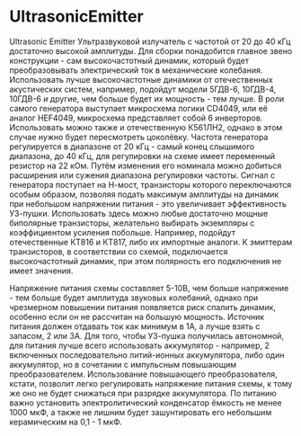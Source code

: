 # UltrasonicEmitter
Ultrasonic Emitter
Ультразвуковой излучатель с частотой от 20 до 40 кГц достаточно высокой амплитуды. Для сборки понадобится главное звено конструкции - сам высокочастотный динамик, который будет преобразовывать электрический ток в механические колебания. Использовать лучше высокочастотные динамики от отечественных акустических систем, например, подойдут модели 5ГДВ-6, 10ГДВ-4, 10ГДВ-6 и другие, чем больше будет их мощность - тем лучше.
В роли самого генератора выступает микросхема логики СD4049, или её аналог HEF4049, микросхема представляет собой 6 инверторов. Использовать можно также и отечественную К561ЛН2, однако в этом случае нужно будет пересмотреть цоколёвку. Частота генератора регулируется в диапазоне от 20 кГц - самый конец слышимого диапазона, до 40 кГц, для регулировки на схеме имеет переменный резистор на 22 кОм. Путём изменения его номинала можно добиться расширения или сужения диапазона регулировки частоты. Сигнал с генератора поступает на Н-мост, транзисторы которого переключаются особым образом, позволяя подать максимум амплитуды на динамик при небольшом напряжении питания - это увеличивает эффективность УЗ-пушки.
Использовать здесь можно любые достаточно мощные биполярные транзисторы, желательно выбирать экземпляры с коэффициентом усиления побольше. Например, подойдут отечественные КТ816 и КТ817, либо их импортные аналоги. К эмиттерам транзисторов, в соответствии со схемой, подключается высокочастотный динамик, при этом полярность его подключения не имеет значения.

Напряжение питания схемы составляет 5-10В, чем больше напряжение - тем больше будет амплитуда звуковых колебаний, однако при чрезмерном повышении питания появляется риск спалить динамик, особенно если он не рассчитан на большую мощность. Источник питания должен отдавать ток как минимум в 1А, а лучше взять с запасом, 2 или 3А. Для того, чтобы УЗ-пушка получилась автономной, для питания лучше всего использовать аккумулятор - например, 2 включенных последовательно литий-ионных аккумулятора, либо один аккумулятор, но в сочетании с импульсным повышающим преобразователем. Использование повышающего преобразователя, кстати, позволит легко регулировать напряжение питания схемы, к тому же оно не будет снижаться при разрядке аккумулятора. По питанию важно установить электролитический конденсатор ёмкость не менее 1000 мкФ, а также не лишним будет зашунтировать его небольшим керамическим на 0,1 - 1 мкФ.
